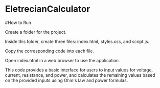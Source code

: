 # EletrecianCalculator


#How to Run

Create a folder for the project.

Inside this folder, create three files: index.html, styles.css, and script.js.

Copy the corresponding code into each file.

Open index.html in a web browser to use the application.

This code provides a basic interface for users to input values for voltage, current, resistance, and power, and calculates the remaining values based on the provided inputs using Ohm's law and power formulas.

